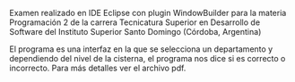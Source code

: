 Examen realizado en IDE Eclipse con plugin WindowBuilder para la materia Programación 2 de la carrera Tecnicatura Superior en Desarrollo de Software del Instituto Superior Santo Domingo (Córdoba, Argentina)

El programa es una interfaz en la que se selecciona un departamento y dependiendo del nivel de la cisterna, el programa nos dice si es correcto o incorrecto. Para más detalles ver el archivo pdf.
